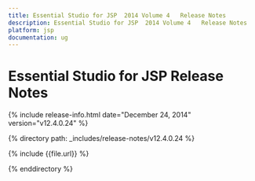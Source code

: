 ```yaml
---
title: Essential Studio for JSP  2014 Volume 4   Release Notes  
description: Essential Studio for JSP  2014 Volume 4   Release Notes  
platform: jsp
documentation: ug
---
```


# Essential Studio for JSP  Release Notes  

{% include release-info.html date="December 24, 2014"  version="v12.4.0.24" %} 


{% directory path: _includes/release-notes/v12.4.0.24 %}

{% include {{file.url}} %}

{% enddirectory %}